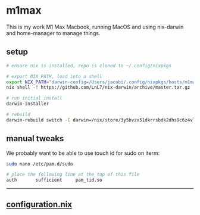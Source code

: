 # m1max

This is my work M1 Max Macbook, running MacOS and using nix-darwin and home-manager to manage things.

## setup

```bash
# ensure nix is installed, repo is cloned to ~/.config/nixpkgs

# export NIX_PATH, load into a shell
export NIX_PATH="darwin-config=/Users/jacobi/.config/nixpkgs/hosts/m1max/configuration.nix::nixpkgs=/nix/var/nix/profiles/per-user/root/channels/nixpkgs:$NIX_PATH"
nix shell -f https://github.com/LnL7/nix-darwin/archive/master.tar.gz

# run initial install
darwin-installer

# rebuild
darwin-rebuild switch -I darwin=/nix/store/3y5bvzx51dkrrsbdk2dhs9c6z4vlmjfa-nix-darwin -I darwin-config=/Users/jacobi/.config/nixpkgs/hosts/m1max/configuration.nix
```

## manual tweaks

We probably want to be able to use touch id for sudo on iterm:

```bash
sudo nano /etc/pam.d/sudo

# place the following line at the top of this file
auth       sufficient     pam_tid.so
```

---

## [configuration.nix](./configuration.nix)
